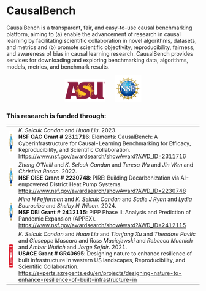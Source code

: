 # CausalBench
CausalBench is a transparent, fair, and easy-to-use causal benchmarking platform, aiming to (a) enable the advancement of research in causal learning by facilitating scientific collaboration in novel algorithms, datasets, and metrics and (b) promote scientific objectivity, reproducibility, fairness, and awareness of bias in causal learning research. CausalBench provides services for downloading and exploring benchmarking data, algorithms, models, metrics, and benchmark results.

<p align="center">
    <img src="https://raw.githubusercontent.com/CausalBenchOrg/.github/refs/heads/main/profile/images/asu_logo.png" alt="ASU Logo" height="60" hspace="10" />
    <img src="https://raw.githubusercontent.com/CausalBenchOrg/.github/refs/heads/main/profile/images/nsf_logo.png" alt="NSF Logo" height="70" hspace="10" />
</p>

### This research is funded through:

<table>
    <tr>
        <td><img src="https://raw.githubusercontent.com/CausalBenchOrg/.github/refs/heads/main/profile/images/nsf_logo.png" alt="NSF Logo" height="60"/></td>
        <td><i>K. Selcuk Candan</i> and <i>Huan Liu</i>. 2023. <br>
            <b>NSF OAC Grant # 2311716</b>: Elements: CausalBench: A Cyberinfrastructure for Causal-Learning Benchmarking for Efficacy, Reproducibility, and Scientific Collaboration. <br>
            <a href="https://www.nsf.gov/awardsearch/showAward?AWD_ID=2311716" target=_BLANK>https://www.nsf.gov/awardsearch/showAward?AWD_ID=2311716</a>
        </td>
    </tr>
    <tr>
        <td><img src="https://raw.githubusercontent.com/CausalBenchOrg/.github/refs/heads/main/profile/images/nsf_logo.png" alt="NSF Logo" height="60"/></td>
        <td>
            <i>Zheng O’Neill</i> and <i>K. Selcuk Candan</i> and <i>Teresa Wu</i> and <i>Jin Wen</i> and <i>Christina Rosan</i>. 2022. <br>
            <b>NSF OISE Grant # 2230748</b>: PIRE: Building Decarbonization via AI-empowered District Heat Pump Systems. <br>
            <a href="https://www.nsf.gov/awardsearch/showAward?AWD_ID=2230748" target=_BLANK>https://www.nsf.gov/awardsearch/showAward?AWD_ID=2230748</a>
        </td>
    </tr>
    <tr>
        <td><img src="https://raw.githubusercontent.com/CausalBenchOrg/.github/refs/heads/main/profile/images/nsf_logo.png" alt="NSF Logo" height="60"/></td>
        <td>
            <i>Nina H Fefferman</i> and <i>K. Selcuk Candan</i> and <i>Sadie J Ryan</i> and <i>Lydia Bourouiba</i> and <i>Shelby N Wilson</i>. 2024. <br>
            <b>NSF DBI Grant # 2412115</b>: PIPP Phase II: Analysis and Prediction of Pandemic Expansion (APPEX). <br>
            <a href="https://www.nsf.gov/awardsearch/showAward?AWD_ID=2412115" target=_BLANK>https://www.nsf.gov/awardsearch/showAward?AWD_ID=2412115</a>
        </td>
    </tr>
    <tr>
        <td><img src="https://raw.githubusercontent.com/CausalBenchOrg/.github/refs/heads/main/profile/images/usace_logo.png" alt="USACE Logo" height="60"/></td>
        <td>
            <i>K. Selcuk Candan</i> and <i>Huan Liu</i> and <i>Tianfang Xu</i> and <i>Theodore Pavlic</i> and <i>Giuseppe Mascaro</i> and <i>Ross Maciejewski</i> and <i>Rebecca Muenich</i> and <i>Amber Wutich</i> and <i>Jorge Sefair</i>. 2021. <br>
            <b>USACE Grant # GR40695</b>: Designing nature to enhance resilience of built infrastructure in western US landscapes, Reproducibility, and Scientific Collaboration. <br>
            <a href="https://experts.azregents.edu/en/projects/designing-nature-to-enhance-resilience-of-built-infrastructure-in" target=_BLANK>https://experts.azregents.edu/en/projects/designing-nature-to-enhance-resilience-of-built-infrastructure-in</a>
        </td>
    </tr>
</table>
